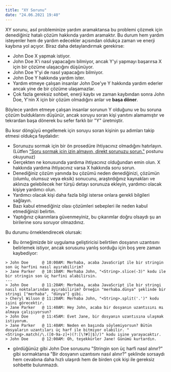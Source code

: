 ```yaml
---
title: "XY Sorunu"
date: "24.06.2021 19:40"
---
```


XY sorunu, asıl probleminize yardım aramaktansa bu problemi çözmek için denediğiniz hatalı çözüm hakkında yardım aramaktır. Bu durum hem yardım isteyenler hem de yardım edecekler açısından oldukça zaman ve enerji kaybına yol açıyor. Biraz daha detaylandırmak gerekirse:

-   John Doe X yapmak istiyor.
-   John Doe X'i nasıl yapacağını bilmiyor, ancak Y'yi yapmayı başarırsa X için bir çözüme ulaşacığını düşünüyor.
-   John Doe Y'yi de nasıl yapacağını bilmiyor.
-   John Doe Y hakkında yardım ister.
-   Yardım etmeye çalışan insanlar John Doe'ye Y hakkında yardım ederler ancak yine de bir çözüme ulaşamazlar.
-   Çok fazla gereksiz sohbet, enerji kaybı ve zaman kaybından sonra John Doe, Y'nin X için bir çözüm olmadığını anlar ve **başa döner**.

Böylece yardım etmeye çalışan insanlar sorunun Y olduğunu ve bu soruna çözüm bulduklarını düşünür, ancak soruyu soran kişi yanıtını alamamıştır ve tekrardan başa dönerek bu sefer farklı bir "Y" üretmiştir.

Bu kısır döngüyü engellemek için soruyu soran kişinin şu adımları takip etmesi oldukça faydalıdır:

-   Sorunuzu sormak için bir ön prosedüre ihtiyacınız olmadığını hatırlayın. (Lütfen ["Soru sormak için izin almayın, direkt sorunuzu sorun."](/post/soru-sormak-icin-izin-almayin-direkt-sorunuzu-sorun) postunu okuyunuz)
-   Gerçekten ne konusunda yardıma ihtiyacınız olduğundan emin olun. X hakkında yardıma ihtiyacınız varsa X hakkında soru sorun.
-   Denediğiniz çözüm yanında bu çözümü neden denediğinizi, çözümün (olumlu, olumsuz veya eksik) sonucunu, araştırdığınız kaynakları ve aklınıza gelebilecek her türşü detayı sorunuza ekleyin, yardımcı olacak kişiye yardımcı olun.
-   Yardımcı olacak kişi daha fazla bilgi isterse onlara gerekli bilgileri sağlayın.
-   Bazı kabul etmediğiniz olası çözümleri sebepleri ile neden kabul etmediğinizi belirtin.
-   Yaptığınız çıkarımlara güvenmeyiniz, bu çıkarımlar doğru olsaydı şu an birilerine soru soruyor olmazdınız.

Bu durumu örneklendirecek olursak:

-   Bu örneğimizde bir uygulama geliştiricisi belirtilen dosyanın uzantısını belirlemek istiyor, ancak sorusunu yanlış sorduğu için boş yere zaman kaybediyor:

```
> John Doe      @ 10:00AM: Merhaba, acaba JavaScript ile bir stringin son üç harfini nasıl ayırabilirim?
> Jane Parker   @ 10:10AM: Merhaba John, "<String>.slice(-3)" kodu ile bir stringin son üç harfini alabilirsin.
---
> John Doe      @ 11:20AM: Merhaba, acaba JavaScript ile bir stringi nasıl noktalarından ayırabilirim? Örneğin "merhaba.dünya" şeklinde bir stringi ["merhaba", "dünya"] gibi.
> Cheryl Wilson @ 11:20AM: Merhaba John, "<String>.split('.')" kodu işini görecektir.
> Jane Parker   @ 11:40AM: Hey John, acaba bir dosyanın uzantısını mı almaya çalışıyorsun?
> John Doe      @ 11:45AM: Evet Jane, bir dosyanın uzantısına ulaşmak istiyorum.
> Jane Parker   @ 11:40AM: Neden en başında söylemiyorsun? Bütün dosyaların uzantıları üç harf ile bitmiyor olabilir. "<String>.match(/\.([0-9a-z]+)(?:[\?#]|$)/)" kodu işine yarayacaktır.
> John Doe      @ 12:00AM: Oh, teşekkürler Jane! Günümü kurtardın.
```

-   gördüğünüz gibi John Doe sorusunu "Stringin son üç harfi nasıl alınır?" gibi sormaktansa "Bir dosyanın uzantısını nasıl alınır?" şeklinde sorsaydı hem cevabına daha hızlı ulaşırdı hem de birden çok kişi ile gereksiz sohbette bulunmazdı.
